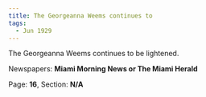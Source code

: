 ```yaml
---  
title: The Georgeanna Weems continues to  
tags:  
  - Jun 1929  
---  
```

  
The Georgeanna Weems continues to be lightened.  
  
Newspapers: **Miami Morning News or The Miami Herald**  
  
Page: **16**, Section: **N/A** 
